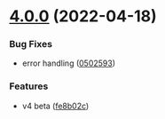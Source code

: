# [4.0.0](https://github.com/doclify/doclify-javascript/compare/v3.0.6...v4.0.0) (2022-04-18)


### Bug Fixes

* error handling ([0502593](https://github.com/doclify/doclify-javascript/commit/0502593fe5dd3b02a4a4f102434efc0a376c0cd2))


### Features

* v4 beta ([fe8b02c](https://github.com/doclify/doclify-javascript/commit/fe8b02c0c596d2fe0d9810436b4faba7b0ea8b68))

